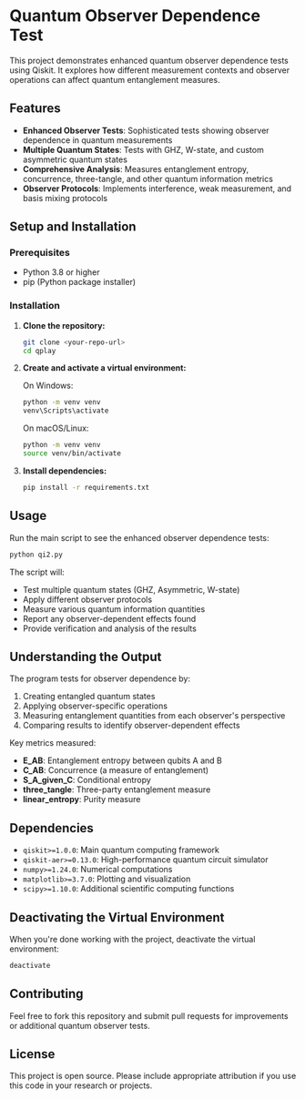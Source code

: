 # Quantum Observer Dependence Test

This project demonstrates enhanced quantum observer dependence tests using Qiskit. It explores how different measurement contexts and observer operations can affect quantum entanglement measures.

## Features

- **Enhanced Observer Tests**: Sophisticated tests showing observer dependence in quantum measurements
- **Multiple Quantum States**: Tests with GHZ, W-state, and custom asymmetric quantum states
- **Comprehensive Analysis**: Measures entanglement entropy, concurrence, three-tangle, and other quantum information metrics
- **Observer Protocols**: Implements interference, weak measurement, and basis mixing protocols

## Setup and Installation

### Prerequisites

- Python 3.8 or higher
- pip (Python package installer)

### Installation

1. **Clone the repository:**
   ```bash
   git clone <your-repo-url>
   cd qplay
   ```

2. **Create and activate a virtual environment:**
   
   On Windows:
   ```bash
   python -m venv venv
   venv\Scripts\activate
   ```
   
   On macOS/Linux:
   ```bash
   python -m venv venv
   source venv/bin/activate
   ```

3. **Install dependencies:**
   ```bash
   pip install -r requirements.txt
   ```

## Usage

Run the main script to see the enhanced observer dependence tests:

```bash
python qi2.py
```

The script will:
- Test multiple quantum states (GHZ, Asymmetric, W-state)
- Apply different observer protocols
- Measure various quantum information quantities
- Report any observer-dependent effects found
- Provide verification and analysis of the results

## Understanding the Output

The program tests for observer dependence by:
1. Creating entangled quantum states
2. Applying observer-specific operations
3. Measuring entanglement quantities from each observer's perspective
4. Comparing results to identify observer-dependent effects

Key metrics measured:
- **E_AB**: Entanglement entropy between qubits A and B
- **C_AB**: Concurrence (a measure of entanglement)
- **S_A_given_C**: Conditional entropy
- **three_tangle**: Three-party entanglement measure
- **linear_entropy**: Purity measure

## Dependencies

- `qiskit>=1.0.0`: Main quantum computing framework
- `qiskit-aer>=0.13.0`: High-performance quantum circuit simulator
- `numpy>=1.24.0`: Numerical computations
- `matplotlib>=3.7.0`: Plotting and visualization
- `scipy>=1.10.0`: Additional scientific computing functions

## Deactivating the Virtual Environment

When you're done working with the project, deactivate the virtual environment:

```bash
deactivate
```

## Contributing

Feel free to fork this repository and submit pull requests for improvements or additional quantum observer tests.

## License

This project is open source. Please include appropriate attribution if you use this code in your research or projects.
